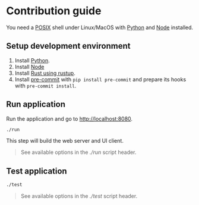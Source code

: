 # Contribution guide

You need a [POSIX] shell under Linux/MacOS with [Python] and [Node] installed.

## Setup development environment

1. Install [Python].
1. Install [Node]
1. Install [Rust using rustup][rustup-install].
1. Install [pre-commit] with `pip install pre-commit` and prepare its hooks
   with `pre-commit install`.

## Run application

Run the application and go to <http://localhost:8080>.

```sh
./run
```

This step will build the web server and UI client.

> See available options in the _./run_ script header.

## Test application

```sh
./test
```

> See available options in the _./test_ script header.

[posix]: https://en.wikipedia.org/wiki/POSIX
[python]: https://www.python.org
[node]: https://nodejs.org
[pre-commit]: https://pre-commit.com
[rustup-install]: https://doc.rust-lang.org/book/ch01-01-installation.html
